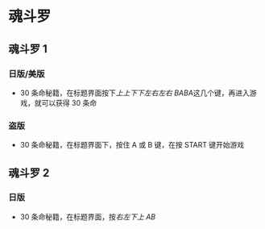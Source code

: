 # 魂斗罗

## 魂斗罗 1

### 日版/美版

- 30 条命秘籍，在标题界面按下*上上下下左右左右 BABA*这几个键，再进入游戏，就可以获得 30 条命

### 盗版

- 30 条命秘籍，在标题界面下，按住 A 或 B 键，在按 START 键开始游戏

## 魂斗罗 2

### 日版

- 30 条命秘籍，在标题界面，按*右左下上 AB*
